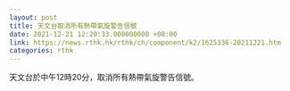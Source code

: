 ```yaml
---
layout: post
title: 天文台取消所有熱帶氣旋警告信號
date: 2021-12-21 12:20:33.000000000 +08:00
link: https://news.rthk.hk/rthk/ch/component/k2/1625336-20211221.htm
categories: rthk
---
```


天文台於中午12時20分，取消所有熱帶氣旋警告信號。
